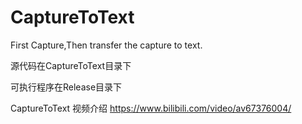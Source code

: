 # CaptureToText
First Capture,Then transfer the capture to text.

源代码在CaptureToText目录下

可执行程序在Release目录下

CaptureToText 视频介绍  https://www.bilibili.com/video/av67376004/
